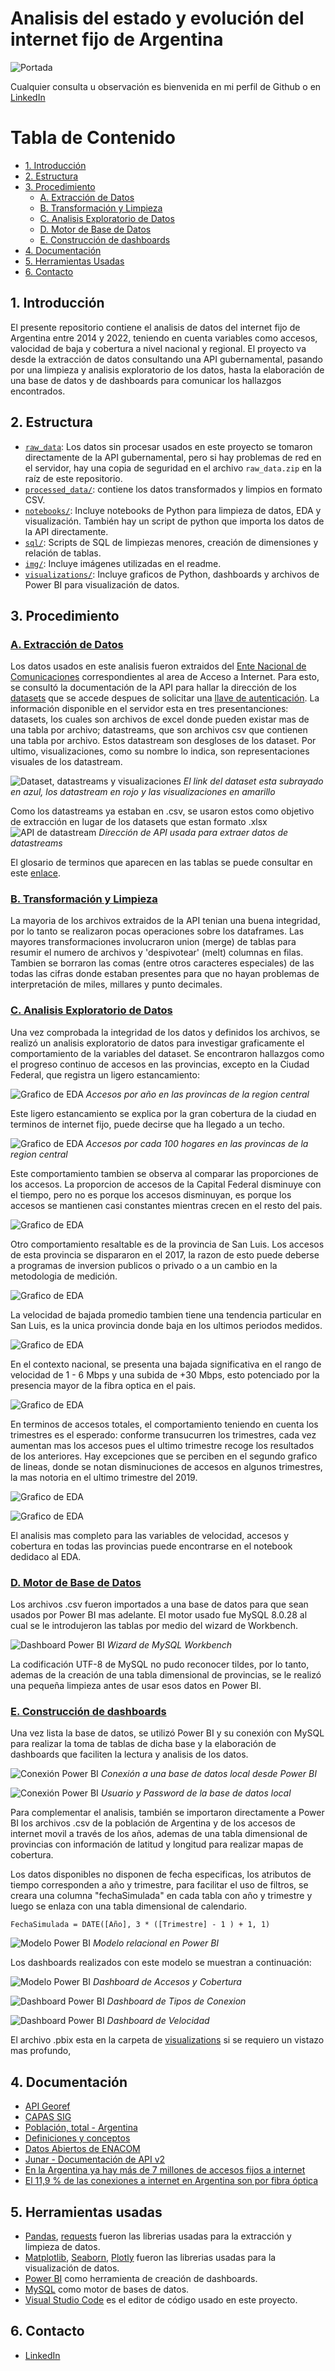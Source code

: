 # Analisis del estado y evolución del internet fijo de Argentina

![Portada](https://raw.githubusercontent.com/cristhianc001/argentinian-telecommunications-analysis/main/img/portada.png)  

Cualquier consulta u observación es bienvenida en mi perfil de Github o en [LinkedIn](https://www.linkedin.com/in/cristhiancastro/)

# Tabla de Contenido

- [1. Introducción](#1-introduccion)
- [2. Estructura](#2-estructura)
- [3. Procedimiento](#3-procedimiento)
  - [A. Extracción de Datos](#a-extracción-de-datos)
  - [B. Transformación y Limpieza](#b-transformación-y-limpieza)
  - [C. Analisis Exploratorio de Datos](#c-analisis-exploratorio-de-datos)
  - [D. Motor de Base de Datos](#d-motor-de-base-de-datos)
  - [E. Construcción de dashboards](#e-construcción-de-dashboards)
- [4. Documentación](#4-documentación)
- [5. Herramientas Usadas](#5-herramientas-usadas)
- [6. Contacto](#6-contacto)


## 1. Introducción
El presente repositorio contiene el analisis de datos del internet fijo de Argentina entre 2014 y 2022, teniendo en cuenta variables como accesos, valocidad de baja y cobertura a nivel nacional y regional. El proyecto va desde la extracción de datos consultando una API gubernamental, pasando por una limpieza y analisis exploratorio de los datos, hasta la elaboración de una base de datos y de dashboards para comunicar los hallazgos encontrados.

## 2. Estructura

- [`raw_data`](/raw_data.zip): Los datos sin procesar usados en este proyecto se tomaron directamente de la API gubernamental, pero si hay problemas de red en el servidor, hay una copia de seguridad en el archivo `raw_data.zip` en la raíz de este repositorio.
- [`processed_data/`](processed_data/): contiene los datos transformados y limpios en formato CSV.
- [`notebooks/`](notebooks/): Incluye notebooks de Python para limpieza de datos, EDA y visualización. También hay un script de python que importa los datos de la API directamente.
- [`sql/`](sql/): Scripts de SQL de limpiezas menores, creación de dimensiones y relación de tablas.
- [`img/`](img/): Incluye imágenes utilizadas en el readme.
- [`visualizations/`](visualizations/): Incluye graficos de Python, dashboards y archivos de Power BI para visualización de datos.

## 3. Procedimiento

### [A. Extracción de Datos](notebooks/1.%20Data_Extraction.ipynb)
Los datos usados en este analisis fueron extraidos del [Ente Nacional de Comunicaciones](https://datosabiertos.enacom.gob.ar/dashboards/20000/acceso-a-internet/) correspondientes al area de Acceso a Internet. Para esto, se consultó la documentación de la API para hallar la dirección de los [datasets](https://api.datosabiertos.enacom.gob.ar/api/v2/datasets/?auth_key=AUTH_KEY) que se accede despues de solicitar una [llave de autenticación](https://datosabiertos.enacom.gob.ar/developers/). La información disponible en el servidor esta en tres presentanciones: datasets, los cuales son archivos de excel donde pueden existar mas de una tabla por archivo; datastreams, que son archivos csv que contienen una tabla por archivo. Estos datastream son desgloses de los dataset. Por ultimo, visualizaciones, como su nombre lo indica, son representaciones visuales de los datastream.

![Dataset, datastreams y visualizaciones](https://raw.githubusercontent.com/cristhianc001/argentinian-telecommunications-analysis/main/img/ejemplo-dataset-api.png)
*El link del dataset esta subrayado en azul, los datastream en rojo y las visualizaciones en amarillo*

Como los datastreams ya estaban en .csv, se usaron estos como objetivo de extracción en lugar de los datasets que estan formato .xlsx
![API de datastream](https://raw.githubusercontent.com/cristhianc001/argentinian-telecommunications-analysis/main/img/ejemplo-datastream-api.png)
*Dirección de API usada para extraer datos de datastreams*

El glosario de terminos que aparecen en las tablas se puede consultar en este [enlace](https://www.estadisticaciudad.gob.ar/eyc/publicaciones/anuario_2005/Cd_Cap13/dyc13.htm#:~:text=Dial%2DUp%3A%20son%20conexiones%20que,servicio%20de%20acceso%20a%20Internet).

### [B. Transformación y Limpieza](notebooks/2.%20Data_Wrangling.ipynb)
La mayoria de los archivos extraidos de la API tenian una buena integridad, por lo tanto se realizaron pocas operaciones sobre los dataframes. Las mayores transformaciones involucraron union (merge) de tablas para resumir el numero de archivos y 'despivotear' (melt) columnas en filas. Tambien se borraron las comas (entre otros caracteres especiales) de las todas las cifras donde estaban presentes para que no hayan problemas de interpretación de miles, millares y punto decimales. 

### [C. Analisis Exploratorio de Datos](notebooks/3.%20Exploratory_Data_Analysis.ipynb)
Una vez comprobada la integridad de los datos y definidos los archivos, se realizó un analisis exploratorio de datos para investigar graficamente el comportamiento de la variables del dataset. Se encontraron hallazgos como el progreso continuo de accesos en las provincias, excepto en la Ciudad Federal, que registra un ligero estancamiento:

![Grafico de EDA](https://raw.githubusercontent.com/cristhianc001/argentinian-telecommunications-analysis/main/visualizations/barplot-central-accesos.png)
*Accesos por año en las provincas de la region central*

Este ligero estancamiento se explica por la gran cobertura de la ciudad en terminos de internet fijo, puede decirse que ha llegado a un techo.

![Grafico de EDA](https://raw.githubusercontent.com/cristhianc001/argentinian-telecommunications-analysis/main/visualizations/lineas-central-accesos-100.png)
*Accesos por cada 100 hogares en las provincas de la region central*

Este comportamiento tambien se observa al comparar las proporciones de los accesos. La proporcion de accesos de la Capital Federal disminuye con el tiempo, pero no es porque los accesos disminuyan, es porque los accesos se mantienen casi constantes mientras crecen en el resto del pais.

![Grafico de EDA](https://raw.githubusercontent.com/cristhianc001/argentinian-telecommunications-analysis/main/visualizations/pie-accesos-provincia.png)

Otro comportamiento resaltable es de la provincia de San Luis. Los accesos de esta provincia se dispararon en el 2017, la razon de esto puede deberse a programas de inversion publicos o privado o a un cambio en la metodologia de medición.

![Grafico de EDA](https://raw.githubusercontent.com/cristhianc001/argentinian-telecommunications-analysis/main/visualizations/barplot-cuyo-accesos.png)

La velocidad de bajada promedio tambien tiene una tendencia particular en San Luis, es la unica provincia donde baja en los ultimos periodos medidos.

![Grafico de EDA](https://raw.githubusercontent.com/cristhianc001/argentinian-telecommunications-analysis/main/visualizations/lineas-velocidad-media-cuyo.png)

En el contexto nacional, se presenta una bajada significativa en el rango de velocidad de 1 - 6 Mbps y una subida de +30 Mbps, esto potenciado por la presencia mayor de la fibra optica en el pais.

![Grafico de EDA](https://raw.githubusercontent.com/cristhianc001/argentinian-telecommunications-analysis/main/visualizations/barras-apiladas-velocidad.png)

En terminos de accesos totales, el comportamiento teniendo en cuenta los trimestres es el esperado: conforme transucurren los trimestres, cada vez aumentan mas los accesos pues el ultimo trimestre recoge los resultados de los anteriores. Hay excepciones que se perciben en el segundo grafico de lineas, donde se notan disminuciones de accesos en algunos trimestres, la mas notoria en el ultimo trimestre del 2019.

![Grafico de EDA](https://raw.githubusercontent.com/cristhianc001/argentinian-telecommunications-analysis/main/visualizations/linea-accesos-nacional.png)


![Grafico de EDA](https://raw.githubusercontent.com/cristhianc001/argentinian-telecommunications-analysis/main/visualizations/mapa-accesos-2022.png)

El analisis mas completo para las variables de velocidad, accesos y cobertura en todas las provincias puede encontrarse en el notebook dedidaco al EDA.

### [D. Motor de Base de Datos](sql/)
Los archivos .csv fueron importados a una base de datos para que sean usados por Power BI mas adelante. El motor usado fue MySQL 8.0.28 al cual se le introdujeron las tablas por medio del wizard de Workbench.

![Dashboard Power BI](https://raw.githubusercontent.com/cristhianc001/argentinian-telecommunications-analysis/main/img/wizard-mysql.png)
*Wizard de MySQL Workbench*

La codificación UTF-8 de MySQL no pudo reconocer tildes, por lo tanto, ademas de la creación de una tabla dimensional de provincias, se le realizó una pequeña limpieza antes de usar esos datos en Power BI.


### [E. Construcción de dashboards](visualizations/)
Una vez lista la base de datos, se utilizó Power BI y su conexión con MySQL para realizar la toma de tablas de dicha base y la elaboración de dashboards que faciliten la lectura y analisis de los datos.

![Conexión Power BI](https://raw.githubusercontent.com/cristhianc001/argentinian-telecommunications-analysis/main/img/powerbi-mysql.png)
*Conexión a una base de datos local desde Power BI*

![Conexión Power BI](https://raw.githubusercontent.com/cristhianc001/argentinian-telecommunications-analysis/main/img/powerbi-mysql2.png)
*Usuario y Password de la base de datos local*

Para complementar el analisis, también se importaron directamente a Power BI los archivos .csv de la población de Argentina y de los accesos de internet movil a través de los años, ademas de una tabla dimensional de provincias con información de latitud y longitud para realizar mapas de cobertura. 

Los datos disponibles no disponen de fecha especificas, los atributos de tiempo corresponden a año y trimestre, para facilitar el uso de filtros, se creara una columna "fechaSimulada" en cada tabla con año y trimestre y luego se enlaza con una tabla dimensional de calendario.


    FechaSimulada = DATE([Año], 3 * ([Trimestre] - 1 ) + 1, 1)

![Modelo Power BI](https://raw.githubusercontent.com/cristhianc001/argentinian-telecommunications-analysis/main/img/modelo-power-bi.png)
*Modelo relacional en Power BI*

Los dashboards realizados con este modelo se muestran a continuación:

![Modelo Power BI](https://raw.githubusercontent.com/cristhianc001/argentinian-telecommunications-analysis/main/visualizations/dashboard-accesos.png)
*Dashboard de Accesos y Cobertura*


![Dashboard Power BI](https://raw.githubusercontent.com/cristhianc001/argentinian-telecommunications-analysis/main/visualizations/dashboard-conexion.png)
*Dashboard de Tipos de Conexion*


![Dashboard Power BI](https://raw.githubusercontent.com/cristhianc001/argentinian-telecommunications-analysis/main/visualizations/dashboard-velocidad.png)
*Dashboard de Velocidad*

El archivo .pbix esta en la carpeta de [visualizations](visualizations/) si se requiero un vistazo mas profundo,

## 4. Documentación
- [API Georef](https://datos.gob.ar/dataset/jgm-servicio-normalizacion-datos-geograficos/archivo/jgm_8.1)
- [CAPAS SIG](https://www.ign.gob.ar/NuestrasActividades/InformacionGeoespacial/CapasSIG)
- [Población, total - Argentina](https://datos.bancomundial.org/indicator/SP.POP.TOTL?locations=AR)
- [Definiciones y conceptos](https://www.estadisticaciudad.gob.ar/eyc/publicaciones/anuario_2005/Cd_Cap13/dyc13.htm#:~:text=Dial-Up:%20son%20conexiones%20que,servicio%20de%20acceso%20a%20Internet)
- [Datos Abiertos de ENACOM](https://datosabiertos.enacom.gob.ar/home)
- [Junar - Documentación de API v2](https://junar.github.io/docs/es/)
- [En la Argentina ya hay más de 7 millones de accesos fijos a internet](https://www.infobae.com/economia/2017/06/13/en-la-argentina-ya-hay-mas-de-7-millones-de-accesos-fijos-a-internet/)
- [El 11,9 % de las conexiones a internet en Argentina son por fibra óptica](https://www.infobae.com/tecno/2020/07/14/el-119-de-las-conexiones-a-internet-en-argentina-son-por-fibra-optica/)

## 5. Herramientas usadas
- [Pandas](https://pandas.pydata.org/docs/), [requests](https://requests.readthedocs.io/en/latest/) fueron las librerias usadas para la extracción y limpieza de datos.
- [Matplotlib](https://matplotlib.org/stable/index.html), [Seaborn](https://seaborn.pydata.org/), [Plotly](https://plotly.com/python/getting-started/) fueron las librerias usadas para la visualización de datos.
- [Power BI](https://powerbi.microsoft.com/es-es/) como herramienta de creación de dashboards.
- [MySQL](https://www.mysql.com/) como motor de bases de datos.
- [Visual Studio Code](https://code.visualstudio.com/) es el editor de código usado en este proyecto.

## 6. Contacto
- [LinkedIn](https://www.linkedin.com/in/cristhiancastro/)